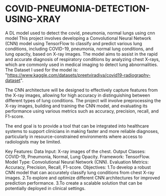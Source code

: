 # COVID-PNEUMONIA-DETECTION-USING-XRAY
A DL model used to detect the covid, pneumonia, normal lungs using cnn model
This project involves developing a Convolutional Neural Network (CNN) model using TensorFlow to classify and predict various lung conditions, including COVID-19, pneumonia, normal lung conditions, and lung opacity, based on X-ray images. The model aims to assist in the rapid and accurate diagnosis of respiratory conditions by analyzing chest X-rays, which are commonly used in medical imaging to detect lung abnormalities.
The Dataset I used for the model is: "https://www.kaggle.com/datasets/preetviradiya/covid19-radiography-dataset".

The CNN architecture will be designed to effectively capture features from the X-ray images, allowing for high accuracy in distinguishing between different types of lung conditions. The project will involve preprocessing the X-ray images, building and training the CNN model, and evaluating its performance using various metrics such as accuracy, precision, recall, and F1-score.

The end goal is to provide a tool that can be integrated into healthcare systems to support clinicians in making faster and more reliable diagnoses, particularly in resource-constrained environments where access to radiologists may be limited.

Key Features:
Data Input: X-ray images of the chest.
Output Classes: COVID-19, Pneumonia, Normal, Lung Opacity.
Framework: TensorFlow.
Model Type: Convolutional Neural Network (CNN).
Evaluation Metrics: Accuracy, Precision, Recall, F1-score.
Objectives:
1.To develop a robust CNN model that can accurately classify lung conditions from chest X-ray images.
2.To explore and optimize different CNN architectures for improved prediction performance.
3.To create a scalable solution that can be potentially deployed in clinical settings.
